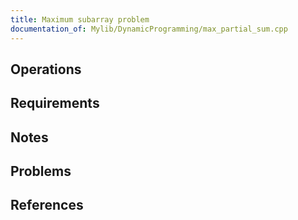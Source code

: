 ```yaml
---
title: Maximum subarray problem
documentation_of: Mylib/DynamicProgramming/max_partial_sum.cpp
---
```


## Operations

## Requirements

## Notes

## Problems

## References
